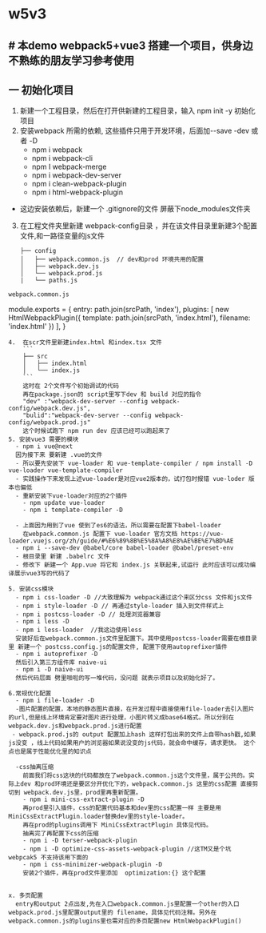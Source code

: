 # w5v3
## \# 本demo webpack5+vue3 搭建一个项目，供身边不熟练的朋友学习参考使用

## 一 初始化项目
1. 新建一个工程目录，然后在打开供新建的工程目录，输入 npm init -y 初始化项目
2. 安装webpack 所需的依赖, 这些插件只用于开发环境，后面加--save -dev 或者 -D
	- npm  i webpack 
	- npm  i webpack-cli
	- npm  I webpack-merge
	- npm  i webpack-dev-server
	- npm  i clean-webpack-plugin
	- npm i  html-webpack-plugin
  - 这边安装依赖后，新建一个 .gitignore的文件 屏蔽下node_modules文件夹
3. 在工程文件夹里新建 webpack-config目录 ，并在该文件目录里新建3个配置文件,和一路径变量的js文件
	```
    ├── config 
    │   ├── webpack.common.js  // dev和prod 环境共用的配置                
    │   ├── webpack.dev.js                
    │   └── webpack.prod.js
    |   └── paths.js
  ```
  webpack.common.js
  ```
  module.exports = {
    entry: path.join(srcPath, 'index'),
    plugins: [
        new HtmlWebpackPlugin({
            template: path.join(srcPath, 'index.html'),
            filename: 'index.html'
        })
    ],
}
```
4.  在scr文件里新建index.html 和index.tsx 文件 
    ```
    ├── src                  
    │   ├── index.html             
    │   └── index.js
    ```
    这时在 2个文件写个初始调试的代码
    再在package.json的 script里写下dev 和 build 对应的指令
    "dev" :"webpack-dev-server --config webpack-config/webpack.dev.js",
    "bulid":"webpack-dev-server --config webpack-config/webpack.prod.js"
    这个时候试跑下 npm run dev 应该已经可以跑起来了 
5. 安装vue3 需要的模块
  - npm i vue@next
  因为接下来 要新建 .vue的文件 
  - 所以要先安装下 vue-loader 和 vue-template-compiler / npm install -D vue-loader vue-template-compiler
  - 实践操作下来发现上述vue-loader是对应vue2版本的，试打包时报错 vue-loder 版本也偏低
  - 重新安装下vue-loader对应的2个插件
    - npm update vue-loader 
    - npm i template-compiler -D
  
  - 上面因为用到了vue 使到了es6的语法，所以需要在配置下babel-loader 
    在webpack.common.js 配置下 vue-loader 官方文档 https://vue-loader.vuejs.org/zh/guide/#%E6%89%8B%E5%8A%A8%E8%AE%BE%E7%BD%AE
  - npm i --save-dev @babel/core babel-loader @babel/preset-env
  - 根目录里 新建 .babelrc 文件
  - 修改下 新建一个 App.vue 将它和 index.js 关联起来,试运行 此时应该可以成功编译展示vue3写的代码了
 
5. 安装css模块
  - npm i css-loader -D //大致理解为 webpack通过这个来区分css 文件和js文件
  - npm i style-loader -D // 再通过style-loader 插入到文件样式上
  - npm i postcss-loader -D // 处理浏览器兼容
  - npm i less -D
  - npm i less-loader  //我这边使用less
  安装好后在webpack.common.js文件里配置下。其中使用postcss-loader需要在根目录里 新建一个 postcss.config.js的配置文件, 配置下使用autoprefixer插件
  - npm i autoprefixer -D 
  然后引入第三方组件库 naive-ui 
  - npm i -D naive-ui
  然后代码层面 劈里啪啦的写一堆代码，没问题 就表示项目以及初始化好了。
  
6.常规优化配置
  - npm i file-loader -D
  -图片配置的配置，本地的静态图片直接，在开发过程中直接使用file-loader去引入图片的url,但是线上环境肯定要对图片进行处理，小图片转义成base64格式。所以分别在webpack.dev.js和webpack.prod.js进行配置
 - webpack.prod.js的 output 配置加上hash 这样打包出来的文件上自带hash戳,如果js没变 ，线上代码如果用户的浏览器如果说没变的js代码，就会命中缓存，请求更快。 这个点也是属于性能优化里的知识点

  -css抽离压缩
    前面我们将css这块的代码都放在了webpack.common.js这个文件里，属于公共的。实际上dev 和prod环境还是要区分开优化下的，webpack.common.js 这里的css配置 直接剪切到 webpack.dev.js里，prod里再重新配置。
    - npm i mini-css-extract-plugin -D
    再prod里引入插件，css的配置代码基本和dev里的css配置一样 主要是用MiniCssExtractPlugin.loader替换dev里的style-loader。
    再在prod的plugins调用下 MiniCssExtractPlugin 具体见代码。
    抽离完了再配置下css的压缩
    - npm i -D terser-webpack-plugin
    - npm i -D optimize-css-assets-webpack-plugin //这TM又是个坑 webpcak5 不支持该用下面的
    - npm i css-minimizer-webpack-plugin -D 
    安装2个插件，再在prod文件里添加  optimization:{} 这个配置 
    

x. 多页配置 
  entry和output 2点出发,先在入口webpack.common.js里配置一个other的入口webpack.prod.js里配置output里的 filename，具体见代码注释。另外在 webpack.common.js的plugins里也需对应的多页配置new HtmlWebpackPlugin()